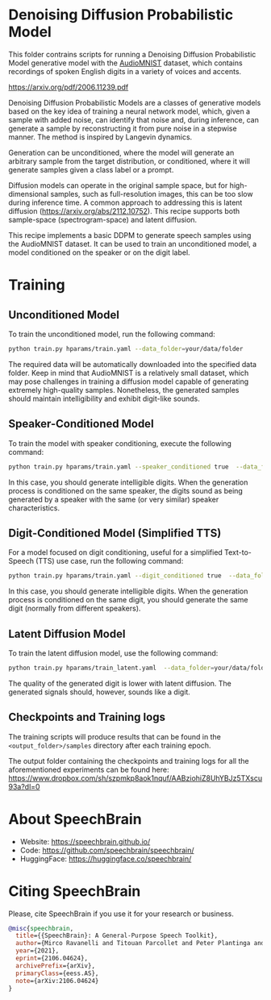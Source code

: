 # Denoising Diffusion Probabilistic Model
This folder contrains scripts for running a Denoising Diffusion Probabilistic Model
generative model with the [AudioMNIST](https://huggingface.co/datasets/flexthink/audiomnist) dataset, which contains recordings
of spoken English digits in a variety of voices and accents.

https://arxiv.org/pdf/2006.11239.pdf

Denoising Diffusion Probabilistic Models are a classes of generative
models based on the key idea of training a neural network model, which, given a sample with added noise, can identify that noise and,
during inference, can generate a sample by reconstructing it from
pure noise in a stepwise manner. The method is inspired by Langevin
dynamics.

Generation can be unconditioned, where the model will generate an
arbitrary sample from the target distribution, or conditioned, where
it will generate samples given a class label or a prompt.

Diffusion models can operate in the original sample space, but for
high-dimensional samples, such as full-resolution images, this can
be too slow during inference time. A common approach to addressing
this is latent diffusion (https://arxiv.org/abs/2112.10752). This
recipe supports both sample-space (spectrogram-space) and latent
diffusion.

This recipe implements a basic DDPM to generate speech samples using
the AudioMNIST dataset. It can be used to train an unconditioned model, a model conditioned on the speaker or on the digit label.

# Training

## Unconditioned Model
To train the unconditioned model, run the following command:

   ```bash
   python train.py hparams/train.yaml --data_folder=your/data/folder
   ```

The required data will be automatically downloaded into the specified data folder. Keep in mind that AudioMNIST is a relatively small dataset, which may pose challenges in training a diffusion model capable of generating extremely high-quality samples. Nonetheless, the generated samples should maintain intelligibility and exhibit digit-like sounds.


## Speaker-Conditioned Model
To train the model with speaker conditioning, execute the following command:

```bash
python train.py hparams/train.yaml --speaker_conditioned true  --data_folder=your/data/folder
```

In this case, you should generate intelligible digits. When the generation process is conditioned on the same speaker, the digits sound as being generated by a speaker with the same (or very similar) speaker characteristics.


## Digit-Conditioned Model (Simplified TTS)
For a model focused on digit conditioning, useful for a simplified Text-to-Speech (TTS) use case, run the following command:

```bash
python train.py hparams/train.yaml --digit_conditioned true  --data_folder=your/data/folder
```
In this case, you should generate intelligible digits. When the generation process is conditioned on the same digit, you should generate the same digit (normally from different speakers).

## Latent Diffusion Model
To train the latent diffusion model, use the following command:

```bash
python train.py hparams/train_latent.yaml  --data_folder=your/data/folder
```

The quality of the generated digit is lower with latent diffusion. The generated signals should, however, sounds like a digit.


## Checkpoints and Training logs
The training scripts will produce results that can be found in the `<output_folder>/samples` directory after each training epoch.

The output folder containing the checkpoints and training logs for all the aforementioned experiments can be found here:
https://www.dropbox.com/sh/szpmkp8aok1nquf/AABziohiZ8UhYBJz5TXscu93a?dl=0

# **About SpeechBrain**
- Website: https://speechbrain.github.io/
- Code: https://github.com/speechbrain/speechbrain/
- HuggingFace: https://huggingface.co/speechbrain/


# **Citing SpeechBrain**
Please, cite SpeechBrain if you use it for your research or business.

```bibtex
@misc{speechbrain,
  title={{SpeechBrain}: A General-Purpose Speech Toolkit},
  author={Mirco Ravanelli and Titouan Parcollet and Peter Plantinga and Aku Rouhe and Samuele Cornell and Loren Lugosch and Cem Subakan and Nauman Dawalatabad and Abdelwahab Heba and Jianyuan Zhong and Ju-Chieh Chou and Sung-Lin Yeh and Szu-Wei Fu and Chien-Feng Liao and Elena Rastorgueva and François Grondin and William Aris and Hwidong Na and Yan Gao and Renato De Mori and Yoshua Bengio},
  year={2021},
  eprint={2106.04624},
  archivePrefix={arXiv},
  primaryClass={eess.AS},
  note={arXiv:2106.04624}
}
```



